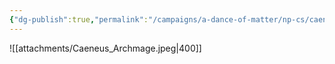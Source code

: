 ```yaml
---
{"dg-publish":true,"permalink":"/campaigns/a-dance-of-matter/np-cs/caeneus/","dgPassFrontmatter":true}
---
```


![[attachments/Caeneus_Archmage.jpeg\|400]]